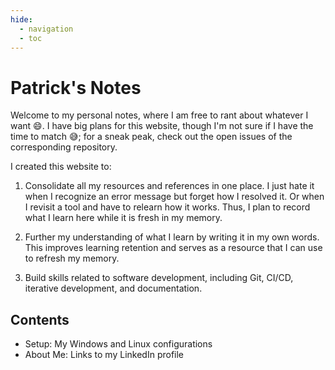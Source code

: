 ```yaml
---
hide:
  - navigation
  - toc
---
```


# Patrick's Notes

Welcome to my personal notes, where I am free to rant about whatever I want :smile:.
I have big plans for this website, though I'm not sure if I have the time to match :sweat_smile:;
for a sneak peak, check out the open issues of the corresponding repository.

I created this website to:

1. Consolidate all my resources and references in one place. I just hate it when I recognize an error
message but forget how I resolved it. Or when I revisit a tool and have to relearn how it works.
Thus, I plan to record what I learn here while it is fresh in my memory.

2. Further my understanding of what I learn by writing it in my own words. This improves learning
retention and serves as a resource that I can use to refresh my memory.

3. Build skills related to software development, including Git, CI/CD, iterative development, and documentation.

## Contents

- Setup: My Windows and Linux configurations
- About Me: Links to my LinkedIn profile
